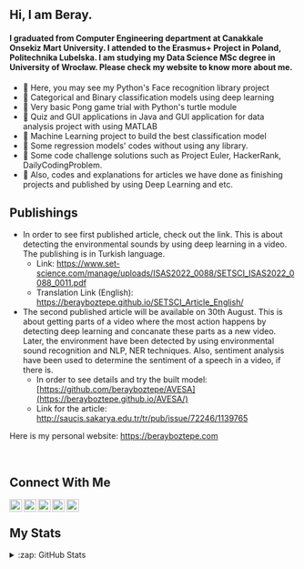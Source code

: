 ## Hi, I am Beray. 

#### I graduated from Computer Engineering department at Canakkale Onsekiz Mart University. I attended to the Erasmus+ Project in Poland, Politechnika Lubelska. I am studying my Data Science MSc degree in University of Wrocław. Please check my website to know more about me.


- 🔭 Here, you may see my Python's Face recognition library project
- 🌱 Categorical and Binary classification models using deep learning
- :seedling: Very basic Pong game trial with Python's turtle module
- :deciduous_tree: Quiz and GUI applications in Java and GUI application for data analysis project with using MATLAB
- :palm_tree: Machine Learning project to build the best classification model
- :fallen_leaf: Some regression models' codes without using any library.
- :evergreen_tree: Some code challenge solutions such as Project Euler, HackerRank, DailyCodingProblem.
- :seedling: Also, codes and explanations for articles we have done as finishing projects and published by using Deep Learning and etc.


## Publishings
- In order to see first published article, check out the link. This is about detecting the environmental sounds by using deep learning in a video. The publishing is in Turkish language.
   - Link: https://www.set-science.com/manage/uploads/ISAS2022_0088/SETSCI_ISAS2022_0088_0011.pdf
   - Translation Link (English): https://berayboztepe.github.io/SETSCI_Article_English/
- The second published article will be available on 30th August. This is about getting parts of a video where the most action happens by detecting deep learning and concanate these parts as a new video. Later, the environment have been detected by using environmental sound recognition and NLP, NER techniques. Also, sentiment analysis have been used to determine the sentiment of a speech in a video, if there is. 
   - In order to see details and try the built model: [https://github.com/berayboztepe/AVESA](https://berayboztepe.github.io/AVESA/)
   - Link for the article: http://saucis.sakarya.edu.tr/tr/pub/issue/72246/1139765


Here is my personal website: https://berayboztepe.com

<br />

## Connect With Me
[<img align="left" alt="codeSTACKr | Twitter" width="22px" src="https://cdn.jsdelivr.net/npm/simple-icons@v3/icons/twitter.svg" />][twitter]
[<img align="left" alt="codeSTACKr | LinkedIn" width="22px" src="https://cdn.jsdelivr.net/npm/simple-icons@v3/icons/linkedin.svg" />][linkedin]
[<img align="left" alt="codeSTACKr | Instagram" width="22px" src="https://cdn.jsdelivr.net/npm/simple-icons@v3/icons/instagram.svg" />][instagram]
[<img align="left" alt="codeSTACKr | Facebook" width="22px" src="https://cdn.jsdelivr.net/npm/simple-icons@v3/icons/facebook.svg" />][facebook]
[<img align="left" alt="codeSTACKr | Spotify" width="22px" src="https://cdn.jsdelivr.net/npm/simple-icons@v3/icons/spotify.svg" />][spotify]



[twitter]: https://twitter.com/bberayboztepe
[linkedin]: https://www.linkedin.com/in/emre-beray-boztepe-ba246b1b0/
[instagram]: https://www.instagram.com/berayboztepe/
[facebook]: https://www.facebook.com/adovia00/
[spotify]: https://open.spotify.com/user/q78pxw5wlwvfvmn8te0cw716c?si=3d9b05301782487d

<br />

## My Stats
<details>
  <summary>:zap: GitHub Stats</summary>

  <img align="left" alt="berayboztepe's GitHub Stats" src="https://github-readme-stats.vercel.app/api?username=berayboztepe&hide=contribs,issues&show_icons=true&&show_icons=true&title_color=ffffff&icon_color=bb2acf&text_color=daf7dc&bg_color=151515"/>
  
  [![GitHub Streak](https://github-readme-streak-stats.herokuapp.com/?user=berayboztepe&theme=dark)](https://git.io/streak-stats)
  
  [![Top Langs](https://github-readme-stats.vercel.app/api/top-langs/?username=berayboztepe&layout=demo)](https://github.com/anuraghazra/github-readme-stats)
  
  ![](https://komarev.com/ghpvc/?username=berayboztepe)

</details>

